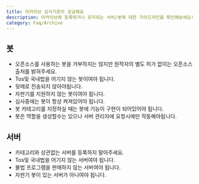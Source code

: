 ```yaml
---
title: 아카이브 심사기준이 궁금해요
description: 아카이브에 등록하거나 유지되는 서버/봇에 대한 가이드라인을 확인해보세요!
category: Faq/Archive
---
```


## 봇
- 오픈소스를 사용하는 봇을 거부하지는 않지만 원작자의 별도 허가 없이는 오픈소스 출처를 밝혀주세요.
- Tos및 국내법을 어기지 않는 봇이여야 됩니다.
- 뒷메로 전송되지 않아야됩니다.
- 자판기를 지원하지 않는 봇이여야 됩니다.
- 심사중에는 봇이 항상 켜져있어야 됩니다.
- 봇 카테고리를 지정하실 때는 봇에 기능이 구현이 되어있어야 됩니다.
- 봇은 역할을 생성할수는 있으나 서버 관리자에 요청시에만 작동해야됩니다.
   
## 서버
- 카테고리와 상관없는 서버를 등록하지 말아주세요.
- Tos및 국내법을 어기지 않는 서버여야 됩니다.
- 불법 프로그램을 판매하지 않는 서버여야 됩니다.
- 자판기 봇이 있는 서버가 아니여야 됩니다.
